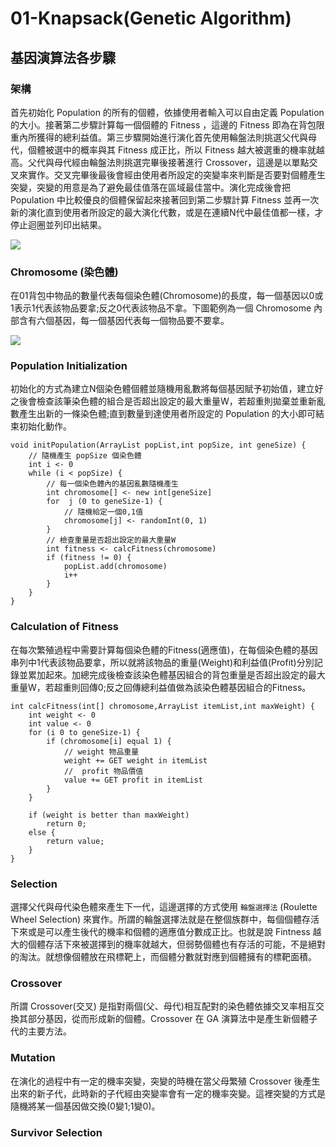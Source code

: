 # 01-Knapsack(Genetic Algorithm)

## 基因演算法各步驟

### 架構
首先初始化 Population 的所有的個體，依據使用者輸入可以自由定義 Population 的大小。接著第二步驟計算每一個個體的 Fitness ，這邊的 Fitness 即為在背包限重內所獲得的總利益值。第三步驟開始進行演化首先使用輪盤法則挑選父代與母代，個體被選中的概率與其 Fitness 成正比，所以 Fitness 越大被選重的機率就越高。父代與母代經由輪盤法則挑選完畢後接著進行 Crossover，這邊是以單點交叉來實作。交叉完畢後最後會經由使用者所設定的突變率來判斷是否要對個體產生突變，突變的用意是為了避免最佳值落在區域最佳當中。演化完成後會把 Population 中比較優良的個體保留起來接著回到第二步驟計算 Fitness 並再一次新的演化直到使用者所設定的最大演化代數，或是在連續N代中最佳值都一樣，才停止迴圈並列印出結果。

![](https://i.imgur.com/MYycv1B.png)


### Chromosome (染色體)
在01背包中物品的數量代表每個染色體(Chromosome)的長度，每一個基因以0或1表示1代表該物品要拿;反之0代表該物品不拿。下圖範例為一個 Chromosome 內部含有六個基因，每一個基因代表每一個物品要不要拿。

![](https://i.imgur.com/ND2NZfd.png)



### Population Initialization
初始化的方式為建立N個染色體個體並隨機用亂數將每個基因賦予初始值，建立好之後會檢查該筆染色體的組合是否超出設定的最大重量W，若超重則拋棄並重新亂數產生出新的一條染色體;直到數量到達使用者所設定的 Population 的大小即可結束初始化動作。


```java=
void initPopulation(ArrayList popList,int popSize, int geneSize) {
    // 隨機產生 popSize 個染色體
    int i <- 0
    while (i < popSize) {
        // 每一個染色體內的基因亂數隨機產生
        int chromosome[] <- new int[geneSize]
        for  j (0 to geneSize-1) {
            // 隨機給定一個0,1值
            chromosome[j] <- randomInt(0, 1)
        }
        // 檢查重量是否超出設定的最大重量W
        int fitness <- calcFitness(chromosome)
        if (fitness != 0) {
            popList.add(chromosome)
            i++
        }
    }
}
```



### Calculation of Fitness
在每次繁殖過程中需要計算每個染色體的Fitness(適應值)，在每個染色體的基因串列中1代表該物品要拿，所以就將該物品的重量(Weight)和利益值(Profit)分別記錄並累加起來。加總完成後檢查該染色體基因組合的背包重量是否超出設定的最大重量W，若超重則回傳0;反之回傳總利益值做為該染色體基因組合的Fitness。

```java=
int calcFitness(int[] chromosome,ArrayList itemList,int maxWeight) {
    int weight <- 0
    int value <- 0
    for (i 0 to geneSize-1) {
        if (chromosome[i] equal 1) {
            // weight 物品重量
            weight += GET weight in itemList
            //  profit 物品價值
            value += GET profit in itemList 
        }
    }

    if (weight is better than maxWeight)
        return 0;
    else {
        return value;
    }
}
```


### Selection
選擇父代與母代染色體來產生下一代，這邊選擇的方式使用 `輪盤選擇法` (Roulette Wheel Selection) 來實作。所謂的輪盤選擇法就是在整個族群中，每個個體存活下來或是可以產生後代的機率和個體的適應值分數成正比。也就是說 Fintness 越大的個體存活下來被選擇到的機率就越大，但弱勢個體也有存活的可能，不是絕對的淘汰。就想像個體放在飛標靶上，而個體分數就對應到個體擁有的標靶面積。



### Crossover
所謂 Crossover(交叉) 是指對兩個(父、母代)相互配對的染色體依據交叉率相互交換其部分基因，從而形成新的個體。Crossover 在 GA 演算法中是產生新個體子代的主要方法。



### Mutation
在演化的過程中有一定的機率突變，突變的時機在當父母繁殖 Crossover 後產生出來的新子代，此時新的子代經由突變率會有一定的機率突變。這裡突變的方式是隨機將某一個基因做交換(0變1;1變0)。


### Survivor Selection
